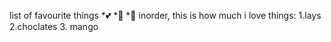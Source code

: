 list of favourite things
*💕
*👀
*🌹
inorder, this is how much i love things:
1.lays 
2.choclates
3. mango
